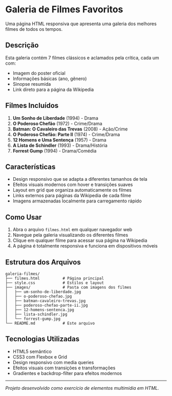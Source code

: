 # Galeria de Filmes Favoritos

Uma página HTML responsiva que apresenta uma galeria dos melhores filmes de todos os tempos.

## Descrição

Esta galeria contém 7 filmes clássicos e aclamados pela crítica, cada um com:
- Imagem do poster oficial
- Informações básicas (ano, gênero)
- Sinopse resumida
- Link direto para a página da Wikipedia

## Filmes Incluídos

1. **Um Sonho de Liberdade** (1994) - Drama
2. **O Poderoso Chefão** (1972) - Crime/Drama
3. **Batman: O Cavaleiro das Trevas** (2008) - Ação/Crime
4. **O Poderoso Chefão: Parte II** (1974) - Crime/Drama
5. **12 Homens e Uma Sentença** (1957) - Drama
6. **A Lista de Schindler** (1993) - Drama/História
7. **Forrest Gump** (1994) - Drama/Comédia

## Características

- Design responsivo que se adapta a diferentes tamanhos de tela
- Efeitos visuais modernos com hover e transições suaves
- Layout em grid que organiza automaticamente os filmes
- Links externos para páginas da Wikipedia de cada filme
- Imagens armazenadas localmente para carregamento rápido

## Como Usar

1. Abra o arquivo `filmes.html` em qualquer navegador web
2. Navegue pela galeria visualizando os diferentes filmes
3. Clique em qualquer filme para acessar sua página na Wikipedia
4. A página é totalmente responsiva e funciona em dispositivos móveis

## Estrutura dos Arquivos

```
galeria-filmes/
├── filmes.html          # Página principal
├── style.css            # Estilos e layout
├── images/              # Pasta com imagens dos filmes
│   ├── um-sonho-de-liberdade.jpg
│   ├── o-poderoso-chefao.jpg
│   ├── batman-cavaleiro-trevas.jpg
│   ├── poderoso-chefao-parte-ii.jpg
│   ├── 12-homens-sentenca.jpg
│   ├── lista-schindler.jpg
│   └── forrest-gump.jpg
└── README.md            # Este arquivo
```

## Tecnologias Utilizadas

- HTML5 semântico
- CSS3 com Flexbox e Grid
- Design responsivo com media queries
- Efeitos visuais com transições e transformações
- Gradientes e backdrop-filter para efeitos modernos

---

*Projeto desenvolvido como exercício de elementos multimídia em HTML.*

